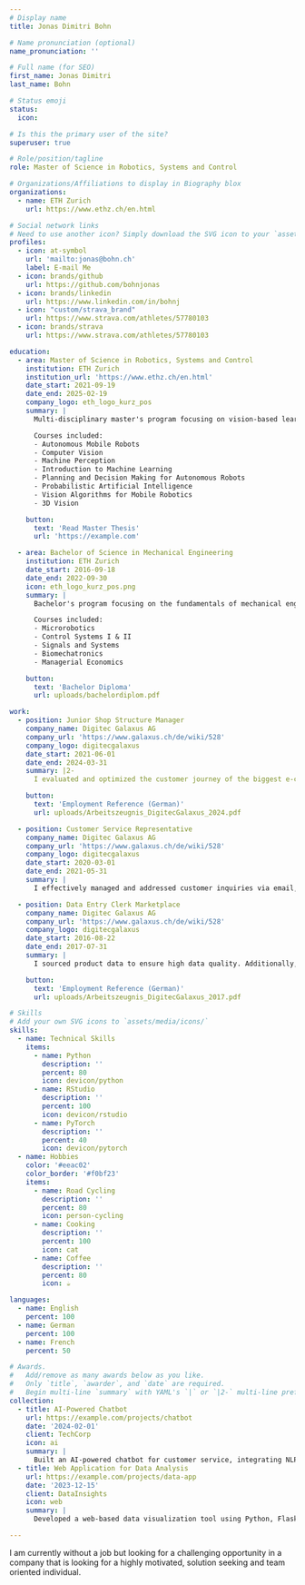 ```yaml
---
# Display name
title: Jonas Dimitri Bohn

# Name pronunciation (optional)
name_pronunciation: ''

# Full name (for SEO)
first_name: Jonas Dimitri
last_name: Bohn

# Status emoji
status:
  icon:

# Is this the primary user of the site?
superuser: true

# Role/position/tagline
role: Master of Science in Robotics, Systems and Control

# Organizations/Affiliations to display in Biography blox
organizations:
  - name: ETH Zurich
    url: https://www.ethz.ch/en.html

# Social network links
# Need to use another icon? Simply download the SVG icon to your `assets/media/icons/` folder.
profiles:
  - icon: at-symbol
    url: 'mailto:jonas@bohn.ch'
    label: E-mail Me
  - icon: brands/github
    url: https://github.com/bohnjonas
  - icon: brands/linkedin
    url: https://www.linkedin.com/in/bohnj
  - icon: "custom/strava_brand"
    url: https://www.strava.com/athletes/57780103
  - icon: brands/strava
    url: https://www.strava.com/athletes/57780103

education:
  - area: Master of Science in Robotics, Systems and Control
    institution: ETH Zurich
    institution_url: 'https://www.ethz.ch/en.html'
    date_start: 2021-09-19
    date_end: 2025-02-19
    company_logo: eth_logo_kurz_pos
    summary: |
      Multi-disciplinary master's program focusing on vision-based learning, path-planning, and general applications of machine learning methods in robotic applications or data analysis.

      Courses included:
      - Autonomous Mobile Robots
      - Computer Vision
      - Machine Perception
      - Introduction to Machine Learning
      - Planning and Decision Making for Autonomous Robots
      - Probabilistic Artificial Intelligence
      - Vision Algorithms for Mobile Robotics
      - 3D Vision

    button:
      text: 'Read Master Thesis'
      url: 'https://example.com'

  - area: Bachelor of Science in Mechanical Engineering
    institution: ETH Zurich
    date_start: 2016-09-18
    date_end: 2022-09-30
    icon: eth_logo_kurz_pos.png
    summary: |
      Bachelor's program focusing on the fundamentals of mechanical engineering, including thermodynamics, fluid dynamics, and control systems with a strong emphasis on mathematical and physical foundations.

      Courses included:
      - Microrobotics
      - Control Systems I & II
      - Signals and Systems
      - Biomechatronics
      - Managerial Economics

    button:
      text: 'Bachelor Diploma'
      url: uploads/bachelordiplom.pdf

work:
  - position: Junior Shop Structure Manager
    company_name: Digitec Galaxus AG
    company_url: 'https://www.galaxus.ch/de/wiki/528'
    company_logo: digitecgalaxus
    date_start: 2021-06-01
    date_end: 2024-03-31
    summary: |2-
      I evaluated and optimized the customer journey of the biggest e-commerce shop in Switzerland using tools such as Google Analytics, Sistrix, SQL databases and Tableau reporting.

    button:
      text: 'Employment Reference (German)'
      url: uploads/Arbeitszeugnis_DigitecGalaxus_2024.pdf

  - position: Customer Service Representative
    company_name: Digitec Galaxus AG
    company_url: 'https://www.galaxus.ch/de/wiki/528'
    company_logo: digitecgalaxus
    date_start: 2020-03-01
    date_end: 2021-05-31
    summary: |
      I effectively managed and addressed customer inquiries via email, ensuring prompt and satisfactory responses working from home during the pandemic.

  - position: Data Entry Clerk Marketplace
    company_name: Digitec Galaxus AG
    company_url: 'https://www.galaxus.ch/de/wiki/528'
    company_logo: digitecgalaxus
    date_start: 2016-08-22
    date_end: 2017-07-31
    summary: |
      I sourced product data to ensure high data quality. Additionally, I was responsible for developing internal processes for the data processing of new marketplace suppliers and representing my team in company meetings.

    button:
      text: 'Employment Reference (German)'
      url: uploads/Arbeitszeugnis_DigitecGalaxus_2017.pdf

# Skills
# Add your own SVG icons to `assets/media/icons/`
skills:
  - name: Technical Skills
    items:
      - name: Python
        description: ''
        percent: 80
        icon: devicon/python
      - name: RStudio
        description: ''
        percent: 100
        icon: devicon/rstudio
      - name: PyTorch
        description: ''
        percent: 40
        icon: devicon/pytorch
  - name: Hobbies
    color: '#eeac02'
    color_border: '#f0bf23'
    items:
      - name: Road Cycling
        description: ''
        percent: 80
        icon: person-cycling
      - name: Cooking
        description: ''
        percent: 100
        icon: cat
      - name: Coffee
        description: ''
        percent: 80
        icon: ☕️

languages:
  - name: English
    percent: 100
  - name: German
    percent: 100
  - name: French
    percent: 50

# Awards.
#   Add/remove as many awards below as you like.
#   Only `title`, `awarder`, and `date` are required.
#   Begin multi-line `summary` with YAML's `|` or `|2-` multi-line prefix and indent 2 spaces below.
collection:
  - title: AI-Powered Chatbot
    url: https://example.com/projects/chatbot
    date: '2024-02-01'
    client: TechCorp
    icon: ai
    summary: |
      Built an AI-powered chatbot for customer service, integrating NLP and machine learning for natural interactions.
  - title: Web Application for Data Analysis
    url: https://example.com/projects/data-app
    date: '2023-12-15'
    client: DataInsights
    icon: web
    summary: |
      Developed a web-based data visualization tool using Python, Flask, and D3.js for real-time analytics.

---
```


I am currently without a job but looking for a challenging opportunity in a company that is looking for a highly motivated, solution seeking and team oriented individual.
